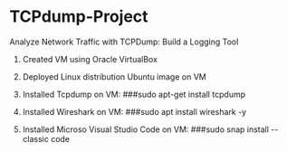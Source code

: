 # TCPdump-Project
Analyze Network Traffic with TCPDump: Build a Logging Tool

1. Created VM using Oracle VirtualBox

2. Deployed Linux distribution Ubuntu image on VM

3. Installed Tcpdump on VM: ###sudo apt-get install tcpdump

4. Installed Wireshark on VM: ###sudo apt install wireshark -y

5. Installed Microso Visual Studio Code on VM: ###sudo snap install --classic code

